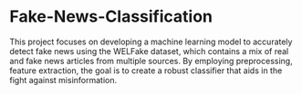 # Fake-News-Classification
This project focuses on developing a machine learning model to accurately detect fake news using the WELFake dataset, which contains a mix of real and fake news articles from multiple sources. By employing preprocessing, feature extraction, the goal is to create a robust classifier that aids in the fight against misinformation.
